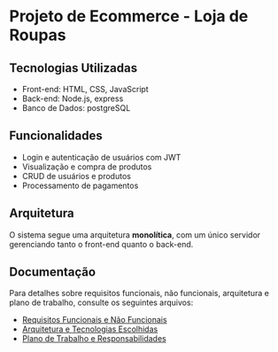 # Projeto de Ecommerce - Loja de Roupas

## Tecnologias Utilizadas
- Front-end: HTML, CSS, JavaScript
- Back-end: Node.js, express
- Banco de Dados: postgreSQL

## Funcionalidades
- Login e autenticação de usuários com JWT
- Visualização e compra de produtos
- CRUD de usuários e produtos
- Processamento de pagamentos

## Arquitetura
O sistema segue uma arquitetura **monolítica**, com um único servidor gerenciando tanto o front-end quanto o back-end.

## Documentação
Para detalhes sobre requisitos funcionais, não funcionais, arquitetura e plano de trabalho, consulte os seguintes arquivos:
- [Requisitos Funcionais e Não Funcionais](docs/requisitos.md)
- [Arquitetura e Tecnologias Escolhidas](docs/arquitetura.md)
- [Plano de Trabalho e Responsabilidades](docs/plano_trabalho.md)